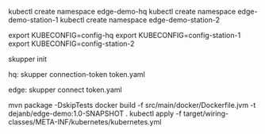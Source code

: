 kubectl create namespace edge-demo-hq
kubectl create namespace edge-demo-station-1
kubectl create namespace edge-demo-station-2


export KUBECONFIG=config-hq
export KUBECONFIG=config-station-1
export KUBECONFIG=config-station-2


skupper init


hq: skupper connection-token token.yaml

edge: skupper connect token.yaml


mvn package -DskipTests
docker build -f src/main/docker/Dockerfile.jvm -t dejanb/edge-demo:1.0-SNAPSHOT .
kubectl apply -f target/wiring-classes/META-INF/kubernetes/kubernetes.yml
